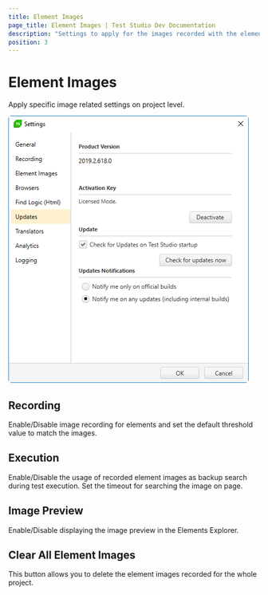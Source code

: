 ```yaml
---
title: Element Images
page_title: Element Images | Test Studio Dev Documentation
description: "Settings to apply for the images recorded with the elements. Images used as backup search in Test Studio Dev." 
position: 3
---
```

# Element Images

Apply specific image related settings on project level.

![Element Images][1]

## Recording

Enable/Disable image recording for elements and set the default threshold value to match the images.

## Execution

Enable/Disable the usage of recorded element images as backup search during test execution. Set the timeout for searching the image on page.

## Image Preview

Enable/Disable displaying the image preview in the Elements Explorer.

## Clear All Element Images

This button allows you to delete the element images recorded for the whole project.

[1]: images/updates/fig1.png
